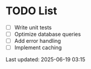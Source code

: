 # TODO List

- [ ] Write unit tests
- [ ] Optimize database queries
- [ ] Add error handling
- [ ] Implement caching

Last updated: 2025-06-19 03:15
